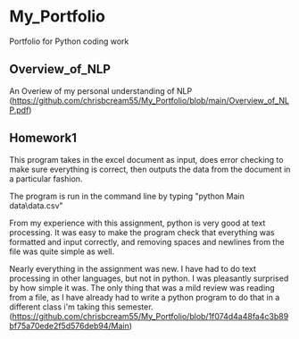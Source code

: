 # My_Portfolio
Portfolio for Python coding work

## Overview_of_NLP

An Overiew of my personal understanding of NLP
(https://github.com/chrisbcream55/My_Portfolio/blob/main/Overview_of_NLP.pdf)

## Homework1

This program takes in the excel document as input, does error checking to make sure everything is correct, then outputs the data from the document in a particular fashion.

The program is run in the command line by typing "python Main data\data.csv"

From my experience with this assignment, python is very good at text processing. It was easy to make the program check that everything was formatted and input correctly, and removing spaces and newlines from the file was quite simple as well.

Nearly everything in the assignment was new. I have had to do text processing in other languages, but not in python. I was pleasantly surprised by how simple it was. The only thing that was a mild review was reading from a file, as I have already had to write a python program to do that in a different class i'm taking this semester.
(https://github.com/chrisbcream55/My_Portfolio/blob/1f074d4a48fa4c3b89bf75a70ede2f5d576deb94/Main)
